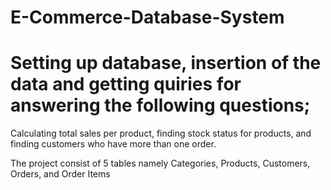 # E-Commerce-Database-System

# Setting up database, insertion of the data and getting quiries for answering the following questions;
Calculating total sales per product, finding stock status for products, and finding customers who have more than one order.

The project consist of 5 tables namely Categories, Products, Customers, Orders, and Order Items
